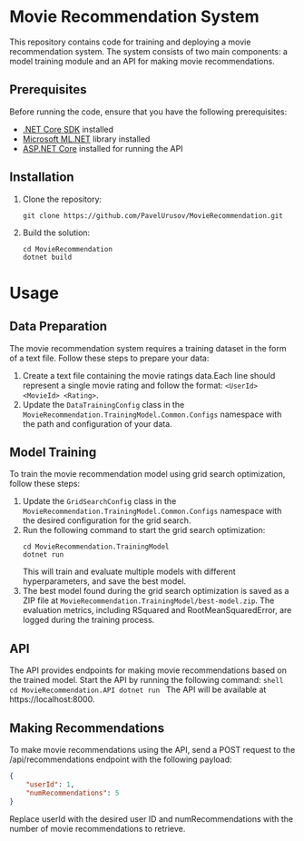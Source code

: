 # Movie Recommendation System

This repository contains code for training and deploying a movie recommendation system. The system consists of two main components: a model training module and an API for making movie recommendations.

## Prerequisites

Before running the code, ensure that you have the following prerequisites:

- [.NET Core SDK](https://dotnet.microsoft.com/download) installed
- [Microsoft ML.NET](https://dotnet.microsoft.com/apps/machinelearning-ai/ml-dotnet) library installed
- [ASP.NET Core](https://dotnet.microsoft.com/apps/aspnet) installed for running the API

## Installation

1. Clone the repository:

   ```shell
   git clone https://github.com/PavelUrusov/MovieRecommendation.git
2. Build the solution:
    ```shell
    cd MovieRecommendation
    dotnet build

# Usage

## Data Preparation
The movie recommendation system requires a training dataset in the form of a text file. Follow these steps to prepare your data:
1.  Create a text file containing the movie ratings data.Each line should represent a single movie rating and follow the format: `<UserId> <MovieId> <Rating>`.
2.  Update the `DataTrainingConfig` class in the `MovieRecommendation.TrainingModel.Common.Configs` namespace with the path and configuration of your data.

## Model Training
To train the movie recommendation model using grid search optimization, follow these steps:
1. Update the `GridSearchConfig` class in the `MovieRecommendation.TrainingModel.Common.Configs` namespace with the desired configuration for the grid search.
2. Run the following command to start the grid search optimization:
    ```shell
    cd MovieRecommendation.TrainingModel
    dotnet run
    ```
   This will train and evaluate multiple models with different hyperparameters, and save the best model.
3. The best model found during the grid search optimization is saved as a ZIP file at `MovieRecommendation.TrainingModel/best-model.zip`. The evaluation metrics, including
RSquared and RootMeanSquaredError, are logged during the training process.

## API
The API provides endpoints for making movie recommendations based on the trained model. 
Start the API by running the following command:
    ```shell
    cd MovieRecommendation.API
    dotnet run
    ```
The API will be available at https://localhost:8000.

## Making Recommendations
To make movie recommendations using the API, send a POST request to the /api/recommendations endpoint with the following payload:
```json
{
    "userId": 1,
    "numRecommendations": 5
}
```
Replace userId with the desired user ID and numRecommendations with the number of movie recommendations to retrieve.